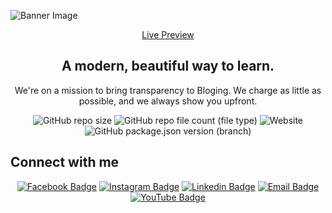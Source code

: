 ![Banner Image](https://i.ibb.co/c2pZFSp/tinny-banner.png)

<div align='center' >

<a href="https://blog-site-web.vercel.app/">Live Preview</a>
<br/>

## A modern, beautiful way to learn.

We're on a mission to bring transparency to Bloging. We charge as little as possible, and we always show you upfront.

![GitHub repo size](https://img.shields.io/github/repo-size/noyonalways/blog-site)
![GitHub repo file count (file type)](https://img.shields.io/github/directory-file-count/noyonalways/blog-site)
![Website](https://img.shields.io/website?url=https%3A%2F%2Fblog-site-web.vercel.app%2F)
![GitHub package.json version (branch)](https://img.shields.io/github/package-json/v/noyonalways/blog-site/main)

</div>

## Connect with me

<div align='center' >

[![Facebook Badge](https://img.shields.io/badge/-noyonalways-1877F2?style=flat-square&labelColor=1877F2&logo=facebook&logoColor=white)](https://facebook.com/noyonalways)
[![Instagram Badge](https://img.shields.io/badge/-noyonalways-E4405F?style=flat-square&labelColor=E4405F&logo=instagram&logoColor=white)](https://instagram.com/noyonalways)
[![Linkedin Badge](https://img.shields.io/badge/-noyonalways-blue?style=flat-square&logo=Linkedin&logoColor=white)](https://www.linkedin.com/in/noyonalways)
[![Email Badge](https://img.shields.io/badge/-email-c14438?style=flat-square&logo=Gmail&logoColor=white)](mailto:noyonalways+github@gmail.com)
[![YouTube Badge](https://img.shields.io/badge/-deskofnoyon-c14438?style=flat-square&logo=YouTube&logoColor=white)](https://youtube.com/@deskofnoyon)

</div>
